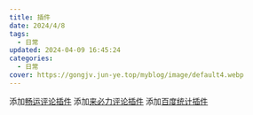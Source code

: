 ```yaml
---
title: 插件
date: 2024/4/8
tags:
  - 日常
updated: 2024-04-09 16:45:24
categories:
  - 日常
cover: https://gongjv.jun-ye.top/myblog/image/default4.webp
---
```


添加[畅运评论插件](https://changyan.kuaizhan.com/)
添加[来必力评论插件](https://www.livere.com/)
添加[百度统计插件](https://tongji.baidu.com/web/30005265/welcome/login)